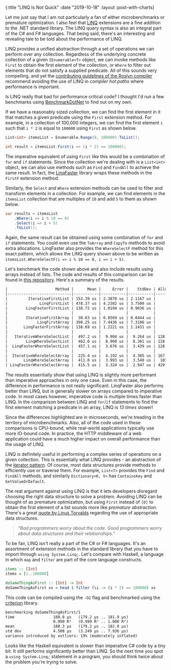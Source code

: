 {:title "LINQ Is Not Quick"
 :date "2019-10-18"
 :layout :post-with-charts}

<script type="text/javascript" src="linq-is-not-quick/chart.js" defer></script>

Let me just say that I am not particularly a fan of either 
microbenchmarks or premature optimization. I also feel that
[LINQ](https://docs.microsoft.com/en-us/dotnet/csharp/programming-guide/concepts/linq/introduction-to-linq-queries)
extensions are a fine addition to the .NET standard library. The LINQ query
syntax is also an integral part of the C# and F# languages. That being said,
there's an interesting and revealing tale to be told about the performance of
LINQ.

LINQ provides a unified abstraction through a set of operations we can perform
over any collection. Regardless of the underlying concrete collection of a given
`IEnumerable<T>` object, we can invoke methods like `First` to
obtain the first element of the collection, or `Where` to filter out
elements that do not satisfy a supplied predicate. All of this sounds very
compelling, and yet the [contributing guidelines of the Roslyn compiler](https://github.com/dotnet/roslyn/blob/5addcdeec3f2c4dc99b07507ca4f558aa91a0586/CONTRIBUTING.md#csharp)
recommend avoiding the use of LINQ in _compiler hot paths_ where performance is
important.

Is LINQ really that bad for performance critical code? I thought I'd run a few 
benchmarks using [BenchmarkDotNet](https://github.com/dotnet/BenchmarkDotNet) to
find out on my own.

If we have a reasonably sized collection, we can find the first element in it
that matches a given predicate using the `First` extension method. For example,
in a collection of 100,000 integers, we can find the first element `i` such that
`i * 2` is equal to `100000` using `First` as shown below.

```csharp
List<int> itemsList = Enumerable.Range(0, 100000).ToList();

int result = itemsList.First(i => (i * 2) == 100000);
```

The imperative equivalent of using `First` like this would be a
combination of `for` and `if` statements. Since the collection we're
dealing with is a `List<int>` object, we can also use methods such as
`Find` and `FindAll` to achieve the same result. In fact, the
[LinqFaster](https://github.com/jackmott/LinqFaster) library wraps these methods
in the `FirstF` extension method.

Similarly, the `Select` and `Where` extension methods can be used to
filter and transform elements in a collection. For example, we can find elements
in the `itemsList` collection that are multiples of `10` and add `5` to them as
shown below.

```csharp
var results = itemsList
    .Where(i => i % 10 == 0)
    .Select(i => i + 5)
    .ToList();
```

Again, the same result can be obtained using some combination of `for` and `if`
statements. You could even use the `ToArray` and `CopyTo` methods to avoid
extra allocations. LinqFaster also provides the `WhereSelectF` method for this
exact pattern, which allows the LINQ query shown above to be written as 
`itemsList.WhereSelectF(i => i % 10 == 0, i => i + 5)`.

Let's benchmark the code shown above and also include results using arrays
instead of lists. The code and results of this comparison can be found in
[this repository](https://github.com/darth10/linq-performance). Here's a 
summary of the results.

```html
|                     Method |      Mean |     Error |    StdDev | Allocated |
|----------------------------|-----------|-----------|-----------|-----------|
|         IterativeFirstList | 153.39 us | 2.3878 us | 2.1167 us |         - |
|              LinqFirstList | 478.37 us | 4.2302 us | 3.7500 us |      40 B |
|        LinqFasterFirstList | 138.72 us | 1.0194 us | 0.9036 us |         - |
|                            |           |           |           |           |
|        IterativeFirstArray |  30.63 us | 0.0569 us | 0.0444 us |         - |
|             LinqFirstArray | 390.25 us | 7.4436 us | 7.3106 us |      32 B |
|       LinqFasterFirstArray | 138.69 us | 1.2221 us | 1.1431 us |         - |
|                            |           |           |           |           |
|   IterativeWhereSelectList |  497.2 us |  9.904 us |  9.264 us | 128.33 KB |
|        LinqWhereSelectList |  462.0 us |  8.960 us |  8.381 us | 128.48 KB |
|  LinqFasterWhereSelectList |  457.1 us |  3.676 us |  3.439 us | 128.33 KB |
|                            |           |           |           |           |
|  IterativeWhereSelectArray |  225.4 us |  4.192 us |  4.305 us | 167.41 KB |
|       LinqWhereSelectArray |  411.0 us |  3.993 us |  3.540 us |  103.8 KB |
| LinqFasterWhereSelectArray |  415.5 us |  3.324 us |  2.947 us | 429.73 KB |
```

<div id="postchart1" class="chart"></div>

The results essentially show that using LINQ is slightly more performant than
imperative approaches in only one case. Even in this case, the difference in
performance is not really significant. LinqFaster also performs better than
LINQ, but is generally slower on arrays compared to imperative code.
In most cases however, imperative code is multiple times faster than LINQ. In
the comparison between LINQ and `for`/`if` statements to find the first element
matching a predicate in an array, LINQ is _13 times_ slower!

Since the differences highlighted are in microseconds, we're treading in
the territory of microbenchmarks. Also, all of the code used in these
comparisons is CPU-bound, while real-world applications typically use
more IO-bound code. In practice, the HTTP middleware of a web application could
have a much higher impact on overall performance than the usage of LINQ.

LINQ is definitely useful in performing a complex series of operations on a
given collection. This is essentially what LINQ provides - an abstraction of the
[iterator pattern](https://en.wikipedia.org/wiki/Iterator_pattern).
Of course, most data structures provide methods to efficiently use or traverse
them. For example, `List<T>` provides the `Find` and `FindAll` methods, and 
similarly `Dictionary<K, V>` has `ContainsKey` and `GetValueOrDefault`.

The real argument against using LINQ is that it lets developers disregard
choosing the right data structure to solve a problem. Avoiding LINQ can be
thought of as premature optimization, but using `First` instead of `[0]` to
obtain the first element of a list sounds more like _premature abstraction_. 
There's a great 
[quote by Linus Torvalds](https://softwareengineering.stackexchange.com/questions/163185/torvalds-quote-about-good-programmer) 
regarding the use of appropriate data structures.

> _"Bad programmers worry about the code. Good programmers worry about data structures and their relationships."_

To be fair, LINQ isn't really a part of the C# or F# languages. It's an
assortment of extension methods in the standard library that you have to import
through `using System.Linq;`. Let's compare with Haskell, a language in which
`map` and `filter` are part of the core language constructs.

```haskell
items :: [Int]
items = [1..100000]

doSameThingAsFirst :: [Int] -> Int
doSameThingAsFirst xs = head $ filter (\i -> (i * 2) == 100000) xs
```

This code can be compiled using the `-O2` flag and benchmarked using the
[criterion](https://hackage.haskell.org/package/criterion) library.

```html
benchmarking doSameThingAsFirst/1
time                 180.8 μs   (179.2 μs .. 181.9 μs)
                     0.999 R²   (0.999 R² .. 1.000 R²)
mean                 180.3 μs   (179.2 μs .. 182.0 μs)
std dev              4.508 μs   (3.249 μs .. 7.936 μs)
variance introduced by outliers: 19% (moderately inflated)
```

<div id="postchart2" class="chart"></div>

Looks like the Haskell equivalent is slower than imperative C# code by a tiny
bit. It still performs significantly better than LINQ. So the next time you
spot a `using System.Linq;` statement in a program, you should think twice about
the problem you're trying to solve.
